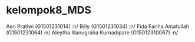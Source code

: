 # kelompok8_MDS
Asri Pratiwi (G1501231014) :n/
Billy (G1501231034) :n/
Fida Fariha Amatullah (G1501231064) :n/
Aleytha Illanugraha Kurnadipare (G15012310067) :n/
